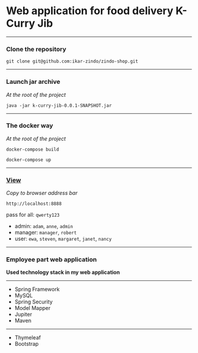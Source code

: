 # Web application for food delivery K-Curry Jib

---

### Clone the repository

`git clone git@github.com:ikar-zindo/zindo-shop.git`

---

### Launch jar archive

*At the root of the project*

`java -jar k-curry-jib-0.0.1-SNAPSHOT.jar`

---

### The docker way

*At the root of the project*

`docker-compose build`

`docker-compose up`

---

### [View](http://localhost:8888)

*Copy to browser address bar*

`http://localhost:8888`

pass for all: `qwerty123`

- admin: `adam`, `anne`, `admin`
- manager: `manager`, `robert`
- user: `ewa`, `steven`, `margaret`, `janet`, `nancy` 

---

### Employee part web application

**Used technology stack in my web application**

---

- Spring Framework
- MySQL
- Spring Security
- Model Mapper
- Jupiter
- Maven

---

- Thymeleaf
- Bootstrap
